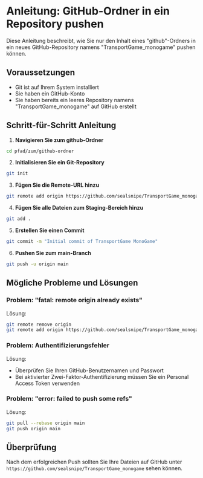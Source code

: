 # Anleitung: GitHub-Ordner in ein Repository pushen

Diese Anleitung beschreibt, wie Sie nur den Inhalt eines "github"-Ordners in ein neues GitHub-Repository namens "TransportGame_monogame" pushen können.

## Voraussetzungen

- Git ist auf Ihrem System installiert
- Sie haben ein GitHub-Konto
- Sie haben bereits ein leeres Repository namens "TransportGame_monogame" auf GitHub erstellt

## Schritt-für-Schritt Anleitung

1. **Navigieren Sie zum github-Ordner**

```bash
cd pfad/zum/github-ordner
```

2. **Initialisieren Sie ein Git-Repository**

```bash
git init
```

3. **Fügen Sie die Remote-URL hinzu**

```bash
git remote add origin https://github.com/sealsnipe/TransportGame_monogame.git
```

4. **Fügen Sie alle Dateien zum Staging-Bereich hinzu**

```bash
git add .
```

5. **Erstellen Sie einen Commit**

```bash
git commit -m "Initial commit of TransportGame MonoGame"
```

6. **Pushen Sie zum main-Branch**

```bash
git push -u origin main
```

## Mögliche Probleme und Lösungen

### Problem: "fatal: remote origin already exists"
Lösung:
```bash
git remote remove origin
git remote add origin https://github.com/sealsnipe/TransportGame_monogame.git
```

### Problem: Authentifizierungsfehler
Lösung:
- Überprüfen Sie Ihren GitHub-Benutzernamen und Passwort
- Bei aktivierter Zwei-Faktor-Authentifizierung müssen Sie ein Personal Access Token verwenden

### Problem: "error: failed to push some refs"
Lösung:
```bash
git pull --rebase origin main
git push origin main
```

## Überprüfung

Nach dem erfolgreichen Push sollten Sie Ihre Dateien auf GitHub unter `https://github.com/sealsnipe/TransportGame_monogame` sehen können.